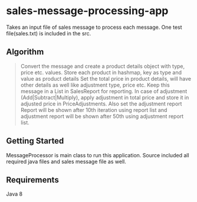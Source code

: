# sales-message-processing-app
Takes an input file of sales message to process each message.
One test file(sales.txt) is included in the src.

## Algorithm
> Convert the message and create a product details object with type, price etc. values.
> Store each product in hashmap, key as type and value as product details
> Set the total price in product details, will have other details as well like adjustment type, price etc.
> Keep this message in a List in SalesReport for reporting.
> In case of adjustment (Add|Subtract|Multiply), apply adjustment in total price and store it in adjusted price in PriceAdjustments.
> Also set the adjustment report
> Report will be shown after 10th iteration using report list and adjustment report will be shown after 50th using adjustment report list.

## Getting Started
MessageProcessor is main class to run this application.
Source included all required java files and sales message file as well.

## Requirements
Java 8
